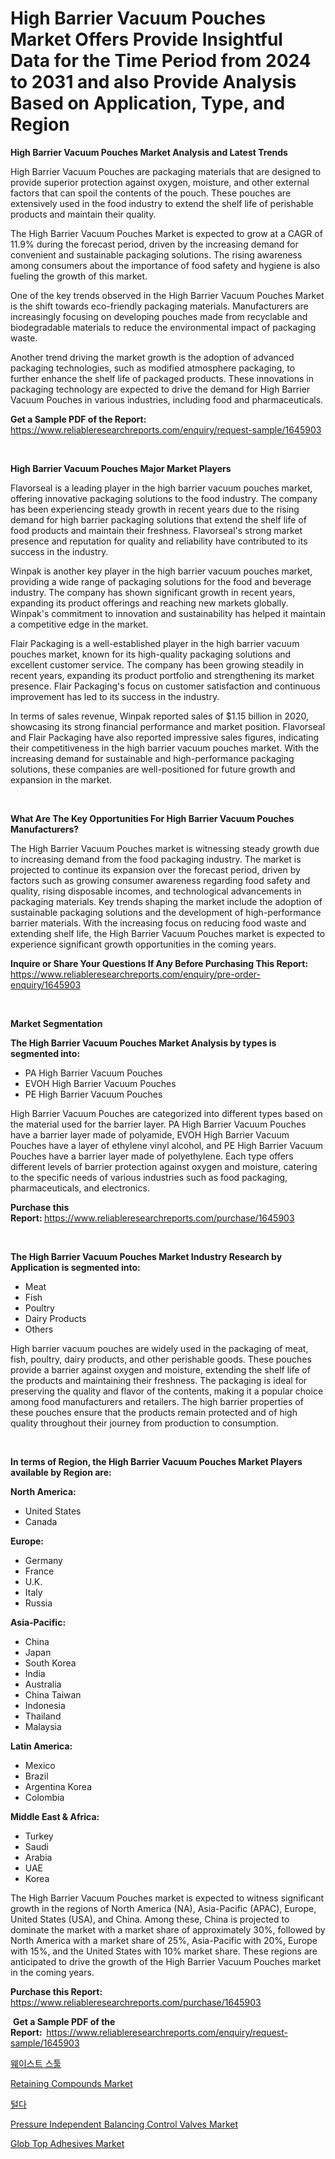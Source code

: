 <p><h1>High Barrier Vacuum Pouches Market Offers Provide Insightful Data for the Time Period from 2024 to 2031 and also Provide Analysis Based on Application, Type, and Region</h1></p><p><strong>High Barrier Vacuum Pouches Market Analysis and Latest Trends</strong></p>
<p><p>High Barrier Vacuum Pouches are packaging materials that are designed to provide superior protection against oxygen, moisture, and other external factors that can spoil the contents of the pouch. These pouches are extensively used in the food industry to extend the shelf life of perishable products and maintain their quality.</p><p>The High Barrier Vacuum Pouches Market is expected to grow at a CAGR of 11.9% during the forecast period, driven by the increasing demand for convenient and sustainable packaging solutions. The rising awareness among consumers about the importance of food safety and hygiene is also fueling the growth of this market.</p><p>One of the key trends observed in the High Barrier Vacuum Pouches Market is the shift towards eco-friendly packaging materials. Manufacturers are increasingly focusing on developing pouches made from recyclable and biodegradable materials to reduce the environmental impact of packaging waste.</p><p>Another trend driving the market growth is the adoption of advanced packaging technologies, such as modified atmosphere packaging, to further enhance the shelf life of packaged products. These innovations in packaging technology are expected to drive the demand for High Barrier Vacuum Pouches in various industries, including food and pharmaceuticals.</p></p>
<p><strong>Get a Sample PDF of the Report:&nbsp;</strong> <a href="https://www.reliableresearchreports.com/enquiry/request-sample/1645903">https://www.reliableresearchreports.com/enquiry/request-sample/1645903</a></p>
<p>&nbsp;</p>
<p><strong>High Barrier Vacuum Pouches Major Market Players</strong></p>
<p><p>Flavorseal is a leading player in the high barrier vacuum pouches market, offering innovative packaging solutions to the food industry. The company has been experiencing steady growth in recent years due to the rising demand for high barrier packaging solutions that extend the shelf life of food products and maintain their freshness. Flavorseal's strong market presence and reputation for quality and reliability have contributed to its success in the industry.</p><p>Winpak is another key player in the high barrier vacuum pouches market, providing a wide range of packaging solutions for the food and beverage industry. The company has shown significant growth in recent years, expanding its product offerings and reaching new markets globally. Winpak's commitment to innovation and sustainability has helped it maintain a competitive edge in the market.</p><p>Flair Packaging is a well-established player in the high barrier vacuum pouches market, known for its high-quality packaging solutions and excellent customer service. The company has been growing steadily in recent years, expanding its product portfolio and strengthening its market presence. Flair Packaging's focus on customer satisfaction and continuous improvement has led to its success in the industry.</p><p>In terms of sales revenue, Winpak reported sales of $1.15 billion in 2020, showcasing its strong financial performance and market position. Flavorseal and Flair Packaging have also reported impressive sales figures, indicating their competitiveness in the high barrier vacuum pouches market. With the increasing demand for sustainable and high-performance packaging solutions, these companies are well-positioned for future growth and expansion in the market.</p></p>
<p>&nbsp;</p>
<p><strong>What Are The Key Opportunities For High Barrier Vacuum Pouches Manufacturers?</strong></p>
<p><p>The High Barrier Vacuum Pouches market is witnessing steady growth due to increasing demand from the food packaging industry. The market is projected to continue its expansion over the forecast period, driven by factors such as growing consumer awareness regarding food safety and quality, rising disposable incomes, and technological advancements in packaging materials. Key trends shaping the market include the adoption of sustainable packaging solutions and the development of high-performance barrier materials. With the increasing focus on reducing food waste and extending shelf life, the High Barrier Vacuum Pouches market is expected to experience significant growth opportunities in the coming years.</p></p>
<p><strong>Inquire or Share Your Questions If Any Before Purchasing This Report:</strong> <a href="https://www.reliableresearchreports.com/enquiry/pre-order-enquiry/1645903">https://www.reliableresearchreports.com/enquiry/pre-order-enquiry/1645903</a></p>
<p>&nbsp;</p>
<p><strong>Market Segmentation</strong></p>
<p><strong>The High Barrier Vacuum Pouches Market Analysis by types is segmented into:</strong></p>
<p><ul><li>PA High Barrier Vacuum Pouches</li><li>EVOH High Barrier Vacuum Pouches</li><li>PE High Barrier Vacuum Pouches</li></ul></p>
<p><p>High Barrier Vacuum Pouches are categorized into different types based on the material used for the barrier layer. PA High Barrier Vacuum Pouches have a barrier layer made of polyamide, EVOH High Barrier Vacuum Pouches have a layer of ethylene vinyl alcohol, and PE High Barrier Vacuum Pouches have a barrier layer made of polyethylene. Each type offers different levels of barrier protection against oxygen and moisture, catering to the specific needs of various industries such as food packaging, pharmaceuticals, and electronics.</p></p>
<p><strong>Purchase this Report:&nbsp;</strong><a href="https://www.reliableresearchreports.com/purchase/1645903">https://www.reliableresearchreports.com/purchase/1645903</a></p>
<p>&nbsp;</p>
<p><strong>The High Barrier Vacuum Pouches Market Industry Research by Application is segmented into:</strong></p>
<p><ul><li>Meat</li><li>Fish</li><li>Poultry</li><li>Dairy Products</li><li>Others</li></ul></p>
<p><p>High barrier vacuum pouches are widely used in the packaging of meat, fish, poultry, dairy products, and other perishable goods. These pouches provide a barrier against oxygen and moisture, extending the shelf life of the products and maintaining their freshness. The packaging is ideal for preserving the quality and flavor of the contents, making it a popular choice among food manufacturers and retailers. The high barrier properties of these pouches ensure that the products remain protected and of high quality throughout their journey from production to consumption.</p></p>
<p>&nbsp;</p>
<p><strong>In terms of Region, the High Barrier Vacuum Pouches Market Players available by Region are:</strong></p>
<p>
    <p> <strong> North America: </strong>
        <ul>
            <li>United States</li>
            <li>Canada</li>
        </ul>
        </p> 
    <p> <strong> Europe: </strong>
        <ul>
            <li>Germany</li>
            <li>France</li>
            <li>U.K.</li>
            <li>Italy</li>
            <li>Russia</li>
        </ul>
        </p> 
    <p> <strong> Asia-Pacific: </strong>
        <ul>
            <li>China</li>
            <li>Japan</li>
            <li>South Korea</li>
            <li>India</li>
            <li>Australia</li>
            <li>China Taiwan</li>
            <li>Indonesia</li>
            <li>Thailand</li>
            <li>Malaysia</li>
        </ul>
        </p> 
    <p> <strong> Latin America: </strong>
        <ul>
            <li>Mexico</li>
            <li>Brazil</li>
            <li>Argentina Korea</li>
            <li>Colombia</li>
        </ul>
        </p> 
    <p> <strong> Middle East & Africa: </strong>
        <ul>
            <li>Turkey</li>
            <li>Saudi</li>
            <li>Arabia</li>
            <li>UAE</li>
            <li>Korea</li>
        </ul>
    </p>
    </p>
<p><p>The High Barrier Vacuum Pouches market is expected to witness significant growth in the regions of North America (NA), Asia-Pacific (APAC), Europe, United States (USA), and China. Among these, China is projected to dominate the market with a market share of approximately 30%, followed by North America with a market share of 25%, Asia-Pacific with 20%, Europe with 15%, and the United States with 10% market share. These regions are anticipated to drive the growth of the High Barrier Vacuum Pouches market in the coming years.</p></p>
<p><strong>Purchase this Report: </strong><a href="https://www.reliableresearchreports.com/purchase/1645903">https://www.reliableresearchreports.com/purchase/1645903</a></p>
<p>&nbsp;<strong>Get a Sample PDF of the Report:&nbsp;&nbsp;</strong><a href="https://www.reliableresearchreports.com/enquiry/request-sample/1645903">https://www.reliableresearchreports.com/enquiry/request-sample/1645903</a></p>
<p><strong></strong></p>
<p><p><a href="https://medium.com/@nenoworleyg3rknpg0vak2pcs/%ED%97%88%EB%A6%AC-%EC%8A%A4%ED%88%B4-%EC%8B%9C%EC%9E%A5-%EA%B7%9C%EB%AA%A8-%EC%8B%9C%EC%9E%A5-%EC%A0%84%EB%A7%9D-%EB%B0%8F-%EC%8B%9C%EC%9E%A5-%EC%98%88%EC%B8%A1-2024%EB%85%84%EB%B6%80%ED%84%B0-2031%EB%85%84%EA%B9%8C%EC%A7%80-e1eacd122423">웨이스트 스툴</a></p><p><a href="https://view.publitas.com/reportprime-1/retaining-compounds-market-a-comprehensive-report-of-its-market-share-growth-trends-2024-2031/">Retaining Compounds Market</a></p><p><a href="https://medium.com/@nenoworleyg3rknpg0vak2pcs/%ED%9C%98%EC%8A%A4%ED%81%AC-%EC%8B%9C%EC%9E%A5-%EC%8B%9C%EC%9E%A5-cagr-%EC%8B%9C%EC%9E%A5-%EB%8F%99%ED%96%A5-%EB%B0%8F-%EC%84%B1%EC%9E%A5-%EC%A0%84%EB%9E%B5%EC%97%90-%EB%8C%80%ED%95%9C-%ED%86%B5%EC%B0%B0%EB%A0%A5-36cc35e99fe5">털다</a></p><p><a href="https://confirmed-shield-e13.notion.site/Pressure-Independent-Balancing-Control-Valves-Market-Size-Growth-Outlook-from-2024-to-2031-project-e550a86e47a94390b3c839fba5df7226">Pressure Independent Balancing Control Valves Market</a></p><p><a href="https://view.publitas.com/reportprime-1/glob-top-adhesives-market-furnish-information-about-market-size-market-share-market-dynamics-and-projections-spanning-from-2024-to-2031/">Glob Top Adhesives Market</a></p></p>